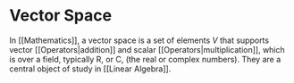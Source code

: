 # Vector Space
In [[Mathematics]], a vector space is a set of elements *V* that supports vector [[Operators|addition]] and scalar [[Operators|multiplication]], which is over a field, typically R, or C, (the real or complex numbers). They are a central object of study in [[Linear Algebra]].